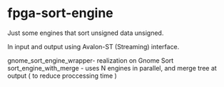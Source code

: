 fpga-sort-engine
================

Just some engines that sort unsigned data unsigned.

In input and output using Avalon-ST (Streaming) interface.

gnome\_sort\_engine\_wrapper- realization on Gnome Sort
sort\_engine\_with\_merge - uses N engines in parallel, and merge tree at output
                            ( to reduce proccessing time )                            
